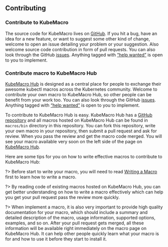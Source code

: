 ## Contributing

### Contribute to KubeMacro

The source code for KubeMacro lives on [GitHub](https://github.com/morningspace/kubemacro). If you hit a bug, have an idea for a new feature, or want to suggest some other kind of change, welcome to open an issue detailing your problem or your suggestion. Also welcome source code contribution in form of pull requests. You can also look through the GitHub [issues](https://github.com/morningspace/kubemacro/issues). Anything tagged with [“help wanted”](https://github.com/morningspace/kubemacro/issues?q=is%3Aissue+is%3Aopen+label%3A%22help+wanted%22) is open to you to implement.

### Contribute macro to KubeMacro Hub

[KubeMacro Hub](https://morningspace.github.io/kubemacro-hub/) is designed as a central place for people to exchange their awesome kubectl macros across the Kubernetes community. Welcome to contribute your own macro to KubeMacro Hub, so other people can be benefit from your work too. You can also look through the GitHub [issues](https://github.com/morningspace/kubemacro-hub/issues). Anything tagged with [“help wanted”](https://github.com/morningspace/kubemacro-hub/issues?q=is%3Aissue+is%3Aopen+label%3A%22help+wanted%22) is open to you to implement.

To contribute to KubeMacro Hub is easy. KubeMacro Hub has a [GitHub repository](http://github.com/morningspace/kubemacro-hub) and all macros hosted on KubeMacro Hub can be found in `macros/bin` directory in this repository. You can fork this repository, write your own macro in your repository, then submit a pull request and ask for review. When you pass the review and get the macro code merged. You will see your macro available very soon on the left side of the page on [KubeMacro Hub](https://morningspace.github.io/kubemacro-hub/).

Here are some tips for you on how to write effective macros to contribute to KubeMacro Hub:

?> Before start to write your macro, you will need to read [Writing a Macro](writing-a-macro.md) first to learn how to write a macro.

?> By reading code of existing macros hosted on KubeMacro Hub, you can get better understanding on how to write a macro effectively which can help you get your pull request pass the review more quickly.

?> When implement a macro, it is also very important to provide high quality documentation for your macro, which should include a summary and detailed description of the macro, usage information, supported options, examples, and so on. After your pull request gets merged, all these information will be available right immediately on the macro page on KubeMacro Hub. It can help other people quickly learn what your macro is for and how to use it before they start to install it.
